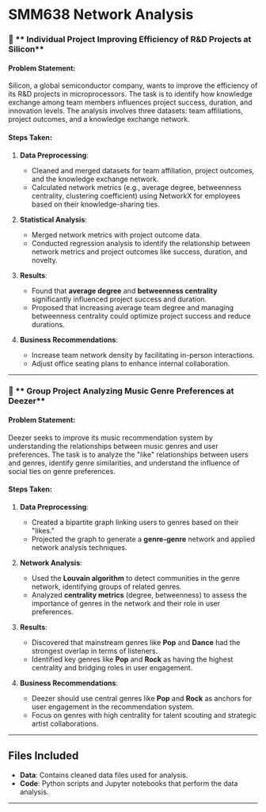 # SMM638 Network Analysis

### 📌 ** Individual Project Improving Efficiency of R&D Projects at Silicon**
#### Problem Statement:
Silicon, a global semiconductor company, wants to improve the efficiency of its R&D projects in microprocessors. The task is to identify how knowledge exchange among team members influences project success, duration, and innovation levels. The analysis involves three datasets: team affiliations, project outcomes, and a knowledge exchange network.

#### Steps Taken:
1. **Data Preprocessing**:
   - Cleaned and merged datasets for team affiliation, project outcomes, and the knowledge exchange network.
   - Calculated network metrics (e.g., average degree, betweenness centrality, clustering coefficient) using NetworkX for employees based on their knowledge-sharing ties.

2. **Statistical Analysis**:
   - Merged network metrics with project outcome data.
   - Conducted regression analysis to identify the relationship between network metrics and project outcomes like success, duration, and novelty.

3. **Results**:
   - Found that **average degree** and **betweenness centrality** significantly influenced project success and duration.
   - Proposed that increasing average team degree and managing betweenness centrality could optimize project success and reduce durations.

4. **Business Recommendations**:
   - Increase team network density by facilitating in-person interactions.
   - Adjust office seating plans to enhance internal collaboration.
---
### 📌 ** Group Project Analyzing Music Genre Preferences at Deezer**
#### Problem Statement:
Deezer seeks to improve its music recommendation system by understanding the relationships between music genres and user preferences. The task is to analyze the "like" relationships between users and genres, identify genre similarities, and understand the influence of social ties on genre preferences.

#### Steps Taken:
1. **Data Preprocessing**:
   - Created a bipartite graph linking users to genres based on their "likes."
   - Projected the graph to generate a **genre-genre** network and applied network analysis techniques.

2. **Network Analysis**:
   - Used the **Louvain algorithm** to detect communities in the genre network, identifying groups of related genres.
   - Analyzed **centrality metrics** (degree, betweenness) to assess the importance of genres in the network and their role in user preferences.

3. **Results**:
   - Discovered that mainstream genres like **Pop** and **Dance** had the strongest overlap in terms of listeners.
   - Identified key genres like **Pop** and **Rock** as having the highest centrality and bridging roles in user engagement.

4. **Business Recommendations**:
   - Deezer should use central genres like **Pop** and **Rock** as anchors for user engagement in the recommendation system.
   - Focus on genres with high centrality for talent scouting and strategic artist collaborations.

---
## Files Included
- **Data**: Contains cleaned data files used for analysis.
- **Code**: Python scripts and Jupyter notebooks that perform the data analysis.

---
